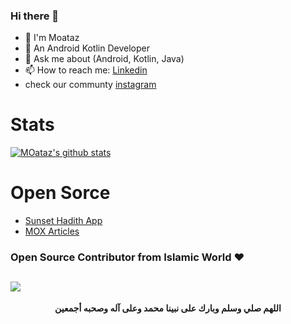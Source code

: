 ### Hi there 👋

- 🥽 I'm Moataz
- 🔭 An Android Kotlin Developer
- 💬 Ask me about (Android, Kotlin, Java)
- 📫 How to reach me: [Linkedin](https://www.moataz-badawy/)
- check our communty [instagram](https://www.instagram.com/thecoderui/)

# Stats 
[![MOataz's github stats](https://github-readme-stats.vercel.app/api?username=MoatazBadawy)](https://github.com/anuraghazra/github-readme-stats)


# Open Sorce

- [Sunset Hadith App](https://github.com/MoatazBadawy/Sunset-hadith)
- [MOX Articles](https://github.com//MoatazBadawy/MOX/)




### Open Source Contributor from <b>Islamic World<b>  ❤️ 

![](https://visitor-badge.glitch.me/badge?page_id=MoatazBadawy)
------------
<p align="center"> اللهم صلي وسلم وبارك على نبينا محمد وعلى آله وصحبه أجمعين
